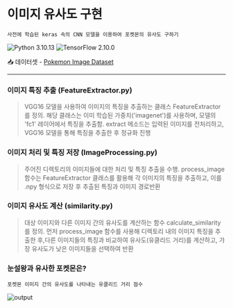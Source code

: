 # 이미지 유사도 구현

<pre><code>사전에 학습된 keras 속의 CNN 모델을 이용하여 포켓몬의 유사도 구하기</code></pre>
![Python 3.10.13](https://img.shields.io/badge/python-3.13.7-blue.svg) ![TensorFlow 2.10.0](https://img.shields.io/badge/TensorFlow-2.10.0-orange.svg)

📥 데이터셋 - [Pokemon Image Dataset](https://www.kaggle.com/datasets/vishalsubbiah/pokemon-images-and-types)

***

### 이미지 특징 추출 (FeatureExtractor.py)
> VGG16 모델을 사용하여 이미지의 특징을 추출하는 클래스 FeatureExtractor를 정의. 해당 클래스는 이미 학습된 가중치('imagenet')를 사용하며, 모델의 'fc1' 레이어에서 특징을 추출함. extract 메소드는 입력된 이미지를 전처리하고, VGG16 모델을 통해 특징을 추출한 후 정규화 진행

### 이미지 처리 및 특징 저장 (ImageProcessing.py)
> 주어진 디렉토리의 이미지들에 대한 처리 및 특징 추출을 수행. process_image 함수는 FeatureExtractor 클래스를 활용해 각 이미지의 특징을 추출하고, 이를 .npy 형식으로 저장 후 추출된 특징과 이미지 경로반환

### 이미지 유사도 계산 (similarity.py)
> 대상 이미지와 다른 이미지 간의 유사도를 계산하는 함수 calculate_similarity를 정의. 먼저 process_image 함수를 사용해 디렉토리 내의 이미지 특징을 추출한 후,다른 이미지들의 특징과 비교하여 유사도(유클리드 거리)를 계산하고, 가장 유사도가 낮은 이미지들을 선택하여 반환

### 눈설왕과 유사한 포켓몬은?
<pre><code>포켓몬 이미지 간의 유사도를 나타내는 유클리드 거리 점수</code></pre>
![output](https://github.com/hariqueen/ML_Practice/assets/130454750/eb85eb22-5986-408c-a5e0-750d10e32116)




